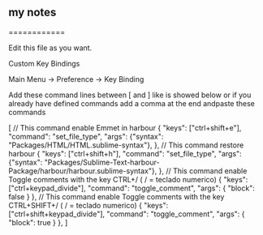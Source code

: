## my notes
============

Edit this file as you want.

Custom Key Bindings

Main Menu -> Preference -> Key Binding

Add these command lines between [ and ] like is showed below or if you already have
defined commands add a comma at the end andpaste these commands

[
  // This command enable Emmet in harbour
  {
   "keys": ["ctrl+shift+e"], "command": "set_file_type", "args": {"syntax": "Packages/HTML/HTML.sublime-syntax"},
  },
  // This command restore harbour
  {
   "keys": ["ctrl+shift+h"], "command": "set_file_type", "args": {"syntax": "Packages/Sublime-Text-harbour-Package/harbour/harbour.sublime-syntax"},
  },
  // This command enable Toggle comments with the key CTRL+/ ( / = teclado numerico)
  {
   "keys": ["ctrl+keypad_divide"], "command": "toggle_comment", "args": { "block": false }
  },
  // This command enable Toggle comments with the key CTRL+SHIFT+/ ( / = teclado numerico)
  {
   "keys": ["ctrl+shift+keypad_divide"], "command": "toggle_comment", "args": { "block": true }
  },
]
